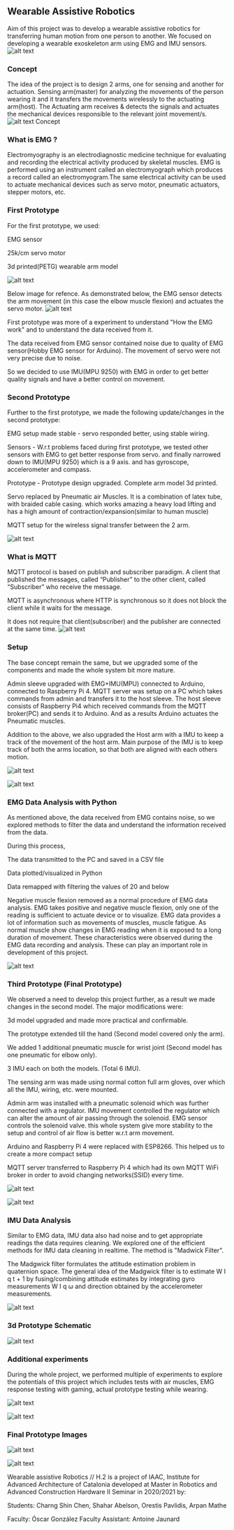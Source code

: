## Wearable Assistive Robotics



Aim of this project was to develop a wearable assistive robotics for transferring human motion from one person to another. We focused on developing a wearable exoskeleton arm using EMG and IMU sensors.
![alt text](\Images\poster.jpg "Poster")


### Concept
The idea of the project is to design 2 arms, one for sensing and another for actuation. Sensing arm(master) for analyzing the movements of the person wearing it and it transfers the movements wirelessly to the actuating arm(host). The Actuating arm receives & detects the signals and actuates the mechanical devices responsible to the relevant joint movement/s.
![alt text](\Images\Concept.jpg "Poster")
Concept

### What is EMG ?
Electromyography is an electrodiagnostic medicine technique for evaluating and recording the electrical activity produced by skeletal muscles. EMG is performed using an instrument called an electromyograph which produces a record called an electromyogram.The same electrical activity can be used to actuate mechanical devices such as servo motor, pneumatic actuators, stepper motors, etc.

### First Prototype
For the first prototype, we used:

EMG sensor

25k/cm servo motor

3d printed(PETG) wearable arm model

![alt text](\Images\1st_prototype_diagram.jpg "Poster")


Below image for refence. As demonstrated below, the EMG sensor detects the arm movement (in this case the elbow muscle flexion) and actuates the servo motor.
![alt text](\Images\1sr_prototype_git.gif "Poster")


First prototype was more of a experiment to understand "How the EMG work" and to understand the data received from it.

The data received from EMG sensor contained noise due to quality of EMG sensor(Hobby EMG sensor for Arduino). The movement of servo were not very precise due to noise.

So we decided to use IMU(MPU 9250) with EMG in order to get better quality signals and have a better control on movement.


### Second Prototype
Further to the first prototype, we made the following update/changes in the second prototype:

EMG setup made stable - servo responded better, using stable wiring.

Sensors - W.r.t problems faced during first prototype, we tested other sensors with EMG to get better response from servo. and finally narrowed down to IMU(MPU 9250) which is a 9 axis. and has gyroscope, accelerometer and compass.

Prototype - Prototype design upgraded. Complete arm model 3d printed.

Servo replaced by Pneumatic air Muscles. It is a combination of latex tube, with braided cable casing. which works amazing a heavy load lifting and has a high amount of contraction/expansion(similar to human muscle)

MQTT setup for the wireless signal transfer between the 2 arm.

![alt text](\Images\2nd_prototype.gif "Poster")

### What is MQTT
MQTT protocol is based on publish and subscriber paradigm. A client that published the messages, called “Publisher” to the other client, called “Subscriber” who receive the message.

MQTT is asynchronous where HTTP is synchronous so it does not block the client while it waits for the message.

It does not require that client(subscriber) and the publisher are connected at the same time.
![alt text](\Images\MQTT.png "Poster")

### Setup
The base concept remain the same, but we upgraded some of the components and made the whole system bit more mature.

Admin sleeve upgraded with EMG+IMU(MPU) connected to Arduino, connected to Raspberry Pi 4. MQTT server was setup on a PC which takes commands from admin and transfers it to the host sleeve. The host sleeve consists of Raspberry Pi4 which received commands from the MQTT broker(PC) and sends it to Arduino. And as a results Arduino actuates the Pneumatic muscles.

Addition to the above, we also upgraded the Host arm with a IMU to keep a track of the movement of the host arm. Main purpose of the IMU is to keep track of both the arms location, so that both are aligned with each others motion.

![alt text](\Images\2nd_prototype_setup.jpg "Poster")

![alt text](\Images\2nd_prototype_Schematic.jpg "Poster")



### EMG Data Analysis with Python
As mentioned above, the data received from EMG contains noise, so we explored methods to filter the data and understand the information received from the data.

During this process,

The data transmitted to the PC and saved in a CSV file

Data plotted/visualized in Python

Data remapped with filtering the values of 20 and below

Negative muscle flexion removed as a normal procedure of EMG data analysis. EMG takes positive and negative muscle flexion, only one of the reading is sufficient to actuate device or to visualize. EMG data provides a lot of information such as movements of muscles, muscle fatigue. As normal muscle show changes in EMG reading when it is exposed to a long duration of movement. These characteristics were observed during the EMG data recording and analysis. These can play an important role in development of this project.

![alt text](\Images\EMG_data_filtering.jpg "Poster")

### Third Prototype (Final Prototype)
We observed a need to develop this project further, as a result we made changes in the second model. The major modifications were:

3d model upgraded and made more practical and confirmable.

The prototype extended till the hand (Second model covered only the arm).

We added 1 additional pneumatic muscle for wrist joint (Second model has one pneumatic for elbow only).

3 IMU each on both the models. (Total 6 IMU).

The sensing arm was made using normal cotton full arm gloves, over which all the IMU, wiring, etc. were mounted.

Admin arm was installed with a pneumatic solenoid which was further connected with  a regulator. IMU movement controlled the regulator which can alter the amount of air passing through the solenoid. EMG sensor controls the solenoid valve. this whole system give more stability to the setup and control of air flow is better w.r.t arm movement.

Arduino and Raspberry Pi 4 were replaced with ESP8266. This helped us to create a more compact setup

MQTT server transferred to Raspberry Pi 4 which had its own MQTT WiFi broker in order to avoid changing networks(SSID) every time.

![alt text](\Images\3d_prototype_muscle_demo.jpg "Poster")

![alt text](\Images\3d_prototype_setup.jpg "Poster")


### IMU Data Analysis
Similar to EMG data, IMU data also had noise and to get appropriate readings the data requires cleaning. We explored one of the efficient methods for IMU data cleaning in realtime. The method is "Madwick Filter".

The Madgwick filter formulates the attitude estimation problem in quaternion space. The general idea of the Madgwick filter is to estimate W I q t + 1 by fusing/combining attitude estimates by integrating gyro measurements W I q ω and direction obtained by the accelerometer measurements.

![alt text](\Images\IMU_data_filtering.jpg "Poster")


### 3d Prototype Schematic
![alt text](\Images\3d_prototype_schematic.jpg "Poster")

### Additional experiments
During the whole project, we performed multiple of experiments to explore the potentials of this project which includes tests with air muscles, EMG response testing with gaming, actual prototype testing while wearing.


![alt text](\Images\additional_experiments.gif "Poster")

![alt text](\Images\orestis_test-cropped.gif "Poster")




### Final Prototype Images
![alt text](\Images\Final_prototype.jpg "Poster")

![alt text](\Images\Final_prototype2.jpg "Poster")

Wearable assistive Robotics // H.2  is a project of IAAC, Institute for Advanced Architecture of Catalonia
developed at Master in Robotics and Advanced Construction Hardware II Seminar in 2020/2021 by:

Students: Charng Shin Chen, Shahar Abelson, Orestis Pavlidis, Arpan Mathe

Faculty: Óscar González
Faculty Assistant: Antoine Jaunard